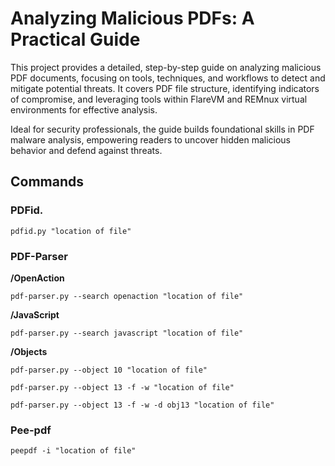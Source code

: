 # Analyzing Malicious PDFs: A Practical Guide

This project provides a detailed, step-by-step guide on analyzing malicious PDF documents, focusing on tools, techniques, and workflows to detect and mitigate potential threats. It covers PDF file structure, identifying indicators of compromise, and leveraging tools within FlareVM and REMnux virtual environments for effective analysis.

Ideal for security professionals, the guide builds foundational skills in PDF malware analysis, empowering readers to uncover hidden malicious behavior and defend against threats.

## Commands

### PDFid. 
````
pdfid.py "location of file"
``````

### PDF-Parser
**/OpenAction**
``````
pdf-parser.py --search openaction "location of file"
``````
**/JavaScript**
``````
pdf-parser.py --search javascript "location of file"
``````

**/Objects**
``````
pdf-parser.py --object 10 "location of file"
``````

``````
pdf-parser.py --object 13 -f -w "location of file"
``````

``````
pdf-parser.py --object 13 -f -w -d obj13 "location of file"
``````

### Pee-pdf
``````
peepdf -i "location of file"
``````

